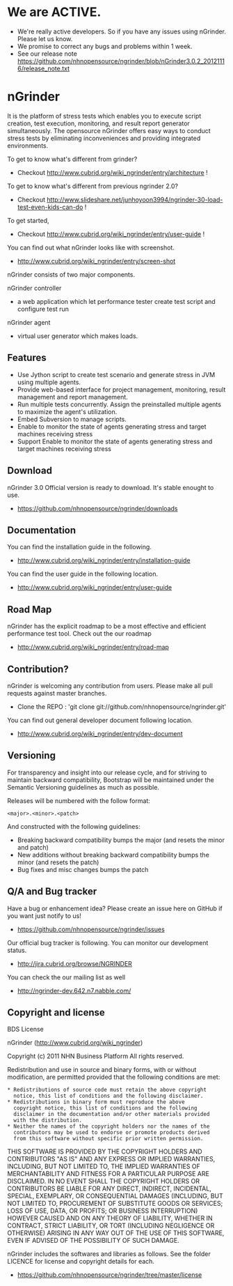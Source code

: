 We are ACTIVE.
==============
* We're really active developers. So if you have any issues using nGrinder. Please let us know.
* We promise to correct any bugs and problems within 1 week.
* See our release note https://github.com/nhnopensource/ngrinder/blob/nGrinder3.0.2_20121116/release_note.txt

nGrinder 
========

It is the platform of stress tests which enables you to execute script creation, test execution, monitoring, and result report generator simultaneously. The opensource nGrinder offers easy ways to conduct stress tests by eliminating inconveniences and providing integrated environments.


To get to know what's different from grinder?
 * Checkout http://www.cubrid.org/wiki_ngrinder/entry/architecture !

To get to know what's different from previous ngrinder 2.0?
 * Checkout http://www.slideshare.net/junhoyoon3994/ngrinder-30-load-test-even-kids-can-do !

To get started,
 * Checkout http://www.cubrid.org/wiki_ngrinder/entry/user-guide !

You can find out what nGrinder looks like with screenshot.
 * http://www.cubrid.org/wiki_ngrinder/entry/screen-shot

nGrinder consists of two major components. 

nGrinder controller
 * a web application which let performance tester create test script and configure test run

nGrinder agent
* virtual user generator which makes loads.

Features
--------

* Use Jython script to create test scenario and generate stress in JVM using multiple agents.
* Provide web-based interface for project management, monitoring, result management and report management.
* Run multiple tests concurrently. Assign the preinstalled multiple agents to maximize the agent's utilization.
* Embed Subversion to manage scripts.
* Enable to monitor the state of agents generating stress and target machines receiving stress
* Support Enable to monitor the state of agents generating stress and target machines receiving stress


Download
--------

nGrinder 3.0 Official version is ready to download. It's stable enought to use.
* https://github.com/nhnopensource/ngrinder/downloads

Documentation
-------------
You can find the installation guide in the following.
* http://www.cubrid.org/wiki_ngrinder/entry/installation-guide

You can find the user guide in the following location.
* http://www.cubrid.org/wiki_ngrinder/entry/user-guide

Road Map
--------
nGrinder has the explicit roadmap to be a most effective and efficient performance test tool.
Check out the our roadmap
* http://www.cubrid.org/wiki_ngrinder/entry/road-map


Contribution?
-------------
nGrinder is welcoming any contribution from users. Please make all pull requests against master branches.
* Clone the REPO : 'git clone git://github.com/nhnopensource/ngrinder.git'

You can find out general developer document following location.
 * http://www.cubrid.org/wiki_ngrinder/entry/dev-document

Versioning
----------

For transparency and insight into our release cycle, and for striving to maintain backward compatibility, Bootstrap will be maintained under the Semantic Versioning guidelines as much as possible.

Releases will be numbered with the follow format:

`<major>.<minor>.<patch>`

And constructed with the following guidelines:

* Breaking backward compatibility bumps the major (and resets the minor and patch)
* New additions without breaking backward compatibility bumps the minor (and resets the patch)
* Bug fixes and misc changes bumps the patch


Q/A and Bug tracker
-------------------
Have a bug or enhancement idea? Please create an issue here on GitHub if you want just notify to us!
* https://github.com/nhnopensource/ngrinder/issues

Our official bug tracker is following. You can monitor our development status.
* http://jira.cubrid.org/browse/NGRINDER

You can check the our mailing list as well
* http://ngrinder-dev.642.n7.nabble.com/



Copyright and license
---------------------

BDS License 

nGrinder (http://www.cubrid.org/wiki_ngrinder)

Copyright (c) 2011 NHN Business Platform
All rights reserved.

Redistribution and use in source and binary forms, with or without
modification, are permitted provided that the following conditions are
met: 

    * Redistributions of source code must retain the above copyright
      notice, this list of conditions and the following disclaimer.
    * Redistributions in binary form must reproduce the above
      copyright notice, this list of conditions and the following
      disclaimer in the documentation and/or other materials provided
      with the distribution.
    * Neither the names of the copyright holders nor the names of the
      contributors may be used to endorse or promote products derived
      from this software without specific prior written permission.

THIS SOFTWARE IS PROVIDED BY THE COPYRIGHT HOLDERS AND CONTRIBUTORS
"AS IS" AND ANY EXPRESS OR IMPLIED WARRANTIES, INCLUDING, BUT NOT
LIMITED TO, THE IMPLIED WARRANTIES OF MERCHANTABILITY AND FITNESS FOR
A PARTICULAR PURPOSE ARE DISCLAIMED. IN NO EVENT SHALL THE COPYRIGHT
HOLDERS OR CONTRIBUTORS BE LIABLE FOR ANY DIRECT, INDIRECT,
INCIDENTAL, SPECIAL, EXEMPLARY, OR CONSEQUENTIAL DAMAGES (INCLUDING,
BUT NOT LIMITED TO, PROCUREMENT OF SUBSTITUTE GOODS OR SERVICES; LOSS
OF USE, DATA, OR PROFITS; OR BUSINESS INTERRUPTION) HOWEVER CAUSED AND
ON ANY THEORY OF LIABILITY, WHETHER IN CONTRACT, STRICT LIABILITY, OR
TORT (INCLUDING NEGLIGENCE OR OTHERWISE) ARISING IN ANY WAY OUT OF THE
USE OF THIS SOFTWARE, EVEN IF ADVISED OF THE POSSIBILITY OF SUCH
DAMAGE.


nGrinder includes the softwares and libraries as follows. 
See the folder LICENCE for license and copyright details for each.

* https://github.com/nhnopensource/ngrinder/tree/master/license
